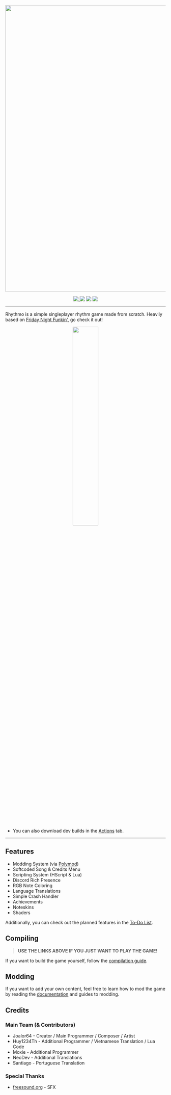 <p align="center">
  <img src="./assets/images/menu/title/logo.png" width="900">
</p>

<p align="center">
  <a href="https://github.com/JoaTH-Team/Rhythmo-SC/actions/workflows/main.yml">
    <img src="https://github.com/JoaTH-Team/Rhythmo-SC/actions/workflows/main.yml/badge.svg">
  </a>
  <img src="https://img.shields.io/github/repo-size/JoaTH-Team/Rhythmo-SC">
  <img src="https://img.shields.io/github/issues/JoaTH-Team/Rhythmo-SC">
  <img src="https://img.shields.io/badge/balls-in_your_jaws-green">
</p>

---

Rhythmo is a simple singleplayer rhythm game made from scratch. Heavily based on [Friday Night Funkin'](https://github.com/FunkinCrew/Funkin/), go check it out!

<p align="center"><a href="https://joalor64.itch.io/rhythmo"><img src="https://static.itch.io/images/badge-color.svg?sanitize=true" width="40%"></a></p>

* You can also download dev builds in the [Actions](https://github.com/JoaTH-Team/Rhythmo-SC/actions) tab.

---

## Features
* Modding System (via [Polymod](https://github.com/larsiusprime/polymod/))
* Softcoded Song & Credits Menu
* Scripting System (HScript & Lua)
* Discord Rich Presence
* RGB Note Coloring
* Language Translations
* Simple Crash Handler
* Achievements
* Noteskins
* Shaders

Additionally, you can check out the planned features in the [To-Do List](/TODO.md).

## Compiling
> **USE THE LINKS ABOVE IF YOU JUST WANT TO PLAY THE GAME!**

If you want to build the game yourself, follow the [compilation guide](https://github.com/JoaTH-Team/Rhythmo-SC/wiki/Building-the-Game).

## Modding
If you want to add your own content, feel free to learn how to mod the game by reading the [documentation](https://github.com/JoaTH-Team/Rhythmo-SC/wiki) and guides to modding.

## Credits
### Main Team (& Contributors)
* Joalor64 - Creator / Main Programmer / Composer / Artist
* Huy1234Th - Additional Programmer / Vietnamese Translation / Lua Code
* Moxie - Additional Programmer
* NeoDev - Additional Translations
* Santiago - Portuguese Translation

### Special Thanks
* [freesound.org](https://freesound.org/) - SFX